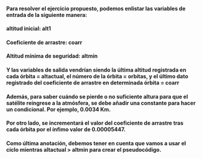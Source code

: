 #### Para resolver el ejercicio propuesto, podemos enlistar  las variables de entrada de la siguiente manera:
#### altitud inicial: alt1
#### Coeficiente de arrastre: coarr
#### Altitud mínima de seguridad: altmin

#### Y las variables de salida vendrían siendo la última altitud registrada en cada órbita = altactual,  el número de la órbita = orbitas, y el último dato registrado del coeficiente de arrastre en determinada órbita = coarr

#### Además, para saber cuándo se pierde o no suficiente altura para que el satélite reingrese a la atmósfera, se debe añadir una constante para hacer un condicional. Por ejemplo, 0.0034 Km. 

#### Por otro lado, se incrementará el valor del coeficiente de arrastre tras cada órbita por el ínfimo valor de 0.00005447.

#### Como última anotación, debemos tener en cuenta que vamos a usar el ciclo mientras altactual > altmin para crear el pseudocódigo.